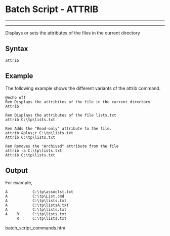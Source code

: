 # Batch Script - ATTRIB

---



---

Displays or sets the attributes of the files in the current directory

## Syntax

```
attrib
```

## Example

The following example shows the different variants of the attrib command.

```
@echo off
Rem Displays the attribites of the file in the current directory
Attrib

Rem Displays the attributes of the file lists.txt
attrib C:\tp\lists.txt

Rem Adds the "Read-only" attribute to the file.
attrib &plus;r C:\tp\lists.txt
Attrib C:\tp\lists.txt

Rem Removes the "Archived" attribute from the file
attrib -a C:\tp\lists.txt
Attrib C:\tp\lists.txt
```

## Output

For example,

```
A           C:\tp\assoclst.txt
A           C:\tp\List.cmd
A           C:\tp\lists.txt
A           C:\tp\listsA.txt
A           C:\tp\lists.txt
A    R      C:\tp\lists.txt
     R      C:\tp\lists.txt
```

batch\_script\_commands.htm

